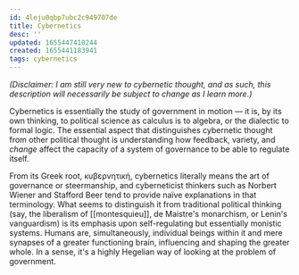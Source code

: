 ```yaml
---
id: 4leju0qbp7ubc2c949707de
title: Cybernetics
desc: ''
updated: 1655447410244
created: 1655441183941
tags: cybernetics 
---
```


*(Disclaimer: I am still very new to cybernetic thought, and as such, this description will necessarily be subject to change as I learn more.)*

Cybernetics is essentially the study of government in motion — it is, by its own thinking, to political science as calculus is to algebra, or the dialectic to formal logic. The essential aspect that distinguishes cybernetic thought from other political thought is understanding how feedback, variety, and *change* affect the capacity of a system of governance to be able to regulate itself.

From its Greek root, κυβερνητική, cybernetics literally means the art of governance or steermanship, and cyberneticist thinkers such as Norbert Wiener and Stafford Beer tend to provide naïve explanations in that terminology. What seems to distinguish it from traditional political thinking (say, the liberalism of [[montesquieu]], de Maistre's monarchism, or Lenin's vanguardism) is its emphasis upon self-regulating but essentially monistic systems. Humans are, simultaneously, individual beings within it and mere synapses of a greater functioning brain, influencing and shaping the greater whole. In a sense, it's a highly Hegelian way of looking at the problem of government.
